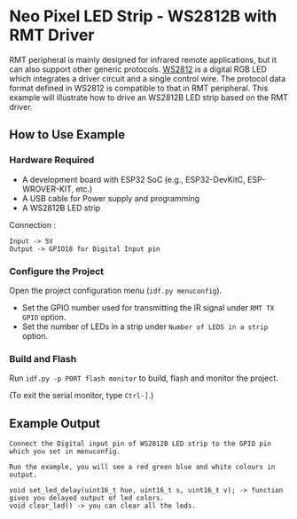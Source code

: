 # Neo Pixel LED Strip - WS2812B with RMT Driver

RMT peripheral is mainly designed for infrared remote applications, but it can also support other generic protocols. [WS2812](http://www.world-semi.com/Certifications/WS2812B.html) is a digital RGB LED which integrates a driver circuit and a single control wire. The protocol data format defined in WS2812 is compatible to that in RMT peripheral. This example will illustrate how to drive an WS2812B LED strip based on the RMT driver.

## How to Use Example

### Hardware Required

* A development board with ESP32 SoC (e.g., ESP32-DevKitC, ESP-WROVER-KIT, etc.)
* A USB cable for Power supply and programming
* A WS2812B LED strip

Connection :

```
Input -> 5V
Output -> GPIO18 for Digital Input pin

```

### Configure the Project

Open the project configuration menu (`idf.py menuconfig`). 

* Set the GPIO number used for transmitting the IR signal under `RMT TX GPIO` option.
* Set the number of LEDs in a strip under `Number of LEDS in a strip` option.

### Build and Flash

Run `idf.py -p PORT flash monitor` to build, flash and monitor the project.

(To exit the serial monitor, type ``Ctrl-]``.)

## Example Output

````
Connect the Digital input pin of WS2812B LED strip to the GPIO pin which you set in menuconfig.

Run the example, you will see a red green blue and white colours in output.

void set_led_delay(uint16_t hue, uint16_t s, uint16_t v); -> function gives you delayed output of led colors.
void clear_led() -> you can clear all the leds.

````


